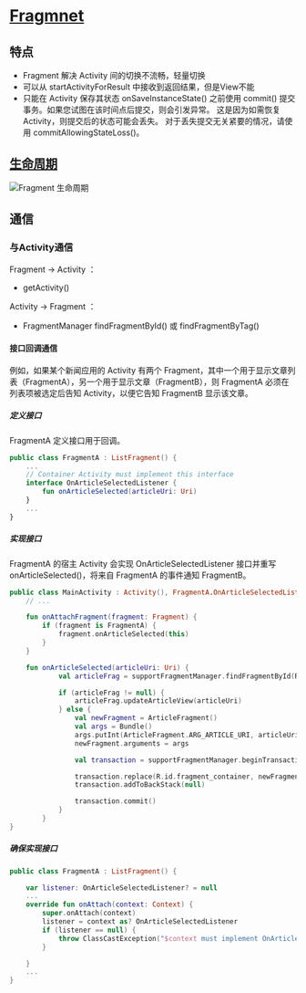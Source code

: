 # [Fragmnet](https://developer.android.google.cn/guide/components/fragments?hl=zh_cn)

## 特点

* Fragment 解决 Activity 间的切换不流畅，轻量切换
* 可以从 startActivityForResult 中接收到返回结果，但是View不能
* 只能在 Activity 保存其状态 onSaveInstanceState() 之前使用 commit() 提交事务。如果您试图在该时间点后提交，则会引发异常。 这是因为如需恢复 Activity，则提交后的状态可能会丢失。 对于丢失提交无关紧要的情况，请使用 commitAllowingStateLoss()。

## [生命周期](https://developer.android.google.cn/guide/components/fragments?hl=zh_cn#Creating)

![Fragment 生命周期](https://developer.android.google.cn/images/fragment_lifecycle.png?hl=zh_cn)

## 通信

### 与Activity通信

Fragment -> Activity ：

* getActivity()

Activity -> Fragment ：

* FragmentManager findFragmentById() 或 findFragmentByTag()

#### 接口回调通信

例如，如果某个新闻应用的 Activity 有两个 Fragment，其中一个用于显示文章列表（FragmentA），另一个用于显示文章（FragmentB），则 FragmentA 必须在列表项被选定后告知 Activity，以便它告知 FragmentB 显示该文章。

##### 定义接口

FragmentA 定义接口用于回调。

```kotlin
public class FragmentA : ListFragment() {
    ...
    // Container Activity must implement this interface
    interface OnArticleSelectedListener {
        fun onArticleSelected(articleUri: Uri)
    }
    ...
}
```

##### 实现接口

FragmentA 的宿主 Activity 会实现 OnArticleSelectedListener 接口并重写 onArticleSelected()，将来自 FragmentA 的事件通知 FragmentB。

```kotlin
public class MainActivity : Activity(), FragmentA.OnArticleSelectedListener {
    // ...

    fun onAttachFragment(fragment: Fragment) {
        if (fragment is FragmentA) {
            fragment.onArticleSelected(this)
        }
    }

    fun onArticleSelected(articleUri: Uri) {
            val articleFrag = supportFragmentManager.findFragmentById(R.id.article_fragment) as ArticleFragment?

            if (articleFrag != null) {
                articleFrag.updateArticleView(articleUri)
            } else {
                val newFragment = ArticleFragment()
                val args = Bundle()
                args.putInt(ArticleFragment.ARG_ARTICLE_URI, articleUri)
                newFragment.arguments = args

                val transaction = supportFragmentManager.beginTransaction()

                transaction.replace(R.id.fragment_container, newFragment)
                transaction.addToBackStack(null)

                transaction.commit()
            }
        }
}
```

##### 确保实现接口

```kotlin
public class FragmentA : ListFragment() {

    var listener: OnArticleSelectedListener? = null
    ...
    override fun onAttach(context: Context) {
        super.onAttach(context)
        listener = context as? OnArticleSelectedListener
        if (listener == null) {
            throw ClassCastException("$context must implement OnArticleSelectedListener")
        }

    }
    ...
}
```
